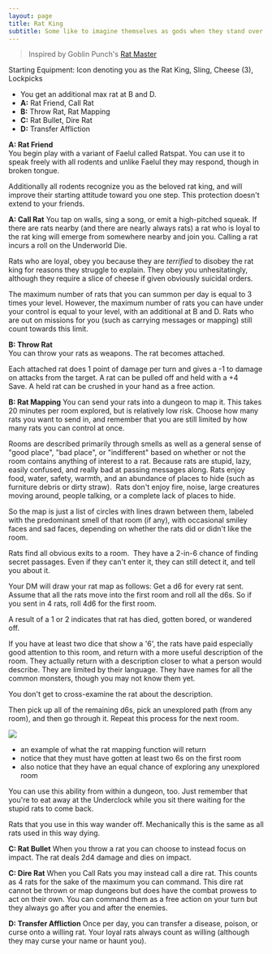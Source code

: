```yaml
---
layout: page
title: Rat King
subtitle: Some like to imagine themselves as gods when they stand over an anthill. Watching them march in lines and circles to avoid their every step. They are fools. Godhood is not found in ants avoiding your wake. It's found in the rats. In their devotion. In their worship.
---
```

>Inspired by Goblin Punch's [Rat Master](https://goblinpunch.blogspot.com/2015/12/rat-master.html)

Starting Equipment: Icon denoting you as the Rat King, Sling, Cheese (3), Lockpicks
- You get an additional max rat at B and D.
- **A:** Rat Friend, Call Rat  
- **B:** Throw Rat, Rat Mapping
- **C:** Rat Bullet, Dire Rat
- **D:** Transfer Affliction

**A: Rat Friend**  
You begin play with a variant of Faelul called Ratspat. You can use it to speak freely with all rodents and unlike Faelul they may respond, though in broken tongue.

Additionally all rodents recognize you as the beloved rat king, and will improve their starting attitude toward you one step. This protection doesn't extend to your friends.

**A: Call Rat**
You tap on walls, sing a song, or emit a high-pitched squeak. If there are rats nearby (and there are nearly always rats) a rat who is loyal to the rat king will emerge from somewhere nearby and join you. Calling a rat incurs a roll on the Underworld Die.

Rats who are loyal, obey you because they are _terrified_ to disobey the rat king for reasons they struggle to explain. They obey you unhesitatingly, although they require a slice of cheese if given obviously suicidal orders.

The maximum number of rats that you can summon per day is equal to 3 times your level. However, the maximum number of rats you can have under your control is equal to your level, with an additional at B and D. Rats who are out on missions for you (such as carrying messages or mapping) still count towards this limit.

**B: Throw Rat**  
You can throw your rats as weapons. The rat becomes attached.

Each attached rat does 1 point of damage per turn and gives a -1 to damage on attacks from the target. A rat can be pulled off and held with a +4 Save. A held rat can be crushed in your hand as a free action.

**B: Rat Mapping**
You can send your rats into a dungeon to map it. This takes 20 minutes per room explored, but is relatively low risk. Choose how many rats you want to send in, and remember that you are still limited by how many rats you can control at once.

Rooms are described primarily through smells as well as a general sense of "good place", "bad place", or "indifferent" based on whether or not the room contains anything of interest to a rat. Because rats are stupid, lazy, easily confused, and really bad at passing messages along.
	Rats enjoy food, water, safety, warmth, and an abundance of places to hide (such as furniture debris or dirty straw).  Rats don't enjoy fire, noise, large creatures moving around, people talking, or a complete lack of places to hide.

So the map is just a list of circles with lines drawn between them, labeled with the predominant smell of that room (if any), with occasional smiley faces and sad faces, depending on whether the rats did or didn't like the room. 

Rats find all obvious exits to a room.  They have a 2-in-6 chance of finding secret passages. Even if they can't enter it, they can still detect it, and tell you about it.

Your DM will draw your rat map as follows: Get a d6 for every rat sent. Assume that all the rats move into the first room and roll all the d6s. So if you sent in 4 rats, roll 4d6 for the first room.

A result of a 1 or 2 indicates that rat has died, gotten bored, or wandered off.

If you have at least two dice that show a '6', the rats have paid especially good attention to this room, and return with a more useful description of the room. They actually return with a description closer to what a person would describe. They are limited by their language. They have names for all the common monsters, though you may not know them yet.

You don't get to cross-examine the rat about the description.

Then pick up all of the remaining d6s, pick an unexplored path (from any room), and then go through it. Repeat this process for the next room.

[![](https://4.bp.blogspot.com/-AoYdlgstvK8/Vm6U8X1cBUI/AAAAAAAAItw/peaCB_Dj1-E/s320/rat%2Bmap.png)](https://4.bp.blogspot.com/-AoYdlgstvK8/Vm6U8X1cBUI/AAAAAAAAItw/peaCB_Dj1-E/s1600/rat%2Bmap.png)
- an example of what the rat mapping function will return  
- notice that they must have gotten at least two 6s on the first room
- also notice that they have an equal chance of exploring any unexplored room

You can use this ability from within a dungeon, too. Just remember that you're to eat away at the Underclock while you sit there waiting for the stupid rats to come back.

Rats that you use in this way wander off. Mechanically this is the same as all rats used in this way dying.

**C: Rat Bullet**
When you throw a rat you can choose to instead focus on impact. The rat deals 2d4 damage and dies on impact.

**C: Dire Rat**
When you Call Rats you may instead call a dire rat. This counts as 4 rats for the sake of the maximum you can command. This dire rat cannot be thrown or map dungeons but does have the combat prowess to act on their own. You can command them as a free action on your turn but they always go after you and after the enemies. 

**D: Transfer Affliction**
Once per day, you can transfer a disease, poison, or curse onto a willing rat. Your loyal rats always count as willing (although they may curse your name or haunt you).